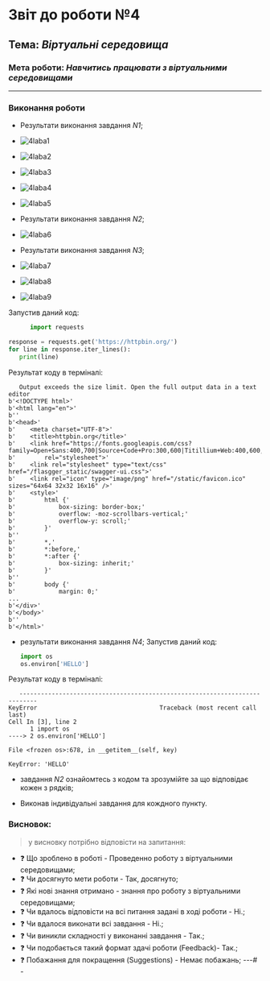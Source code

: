 # Звіт до роботи №4
## Тема: _Віртуальні середовища_
### Мета роботи: _Навчитись працювати з віртуальними середовищами_
---
### Виконання роботи

- Результати виконання завдання *N1*;
- ![4laba1](https://github.com/DmytroHimzaITCollege/3_laba_3/blob/main/%D0%9E%D1%81%D0%BD%D0%BE%D0%B2%D0%B8%20%D1%80%D0%BE%D0%B1%D0%BE%D1%82%D0%B8%20%D0%B7%20%D1%81%D1%82%D0%BE%D1%80%D0%BE%D0%BD%D0%BD%D1%96%D0%BC%D0%B8%20%D0%B1%D1%96%D0%B1%D0%BB%D1%96%D0%BE%D1%82%D0%B5%D0%BA%D0%B0%D0%BC%D0%B8%201.png?raw=true)
- ![4laba2](https://github.com/DmytroHimzaITCollege/3_laba_3/blob/main/%D0%9E%D1%81%D0%BD%D0%BE%D0%B2%D0%B8%20%D1%80%D0%BE%D0%B1%D0%BE%D1%82%D0%B8%20%D0%B7%20%D1%81%D1%82%D0%BE%D1%80%D0%BE%D0%BD%D0%BD%D1%96%D0%BC%D0%B8%20%D0%B1%D1%96%D0%B1%D0%BB%D1%96%D0%BE%D1%82%D0%B5%D0%BA%D0%B0%D0%BC%D0%B8%202.png?raw=true)
- ![4laba3](https://github.com/DmytroHimzaITCollege/3_laba_3/blob/main/%D0%9E%D1%81%D0%BD%D0%BE%D0%B2%D0%B8%20%D1%80%D0%BE%D0%B1%D0%BE%D1%82%D0%B8%20%D0%B7%20%D1%81%D1%82%D0%BE%D1%80%D0%BE%D0%BD%D0%BD%D1%96%D0%BC%D0%B8%20%D0%B1%D1%96%D0%B1%D0%BB%D1%96%D0%BE%D1%82%D0%B5%D0%BA%D0%B0%D0%BC%D0%B8%203.png?raw=true)
- ![4laba4](https://github.com/DmytroHimzaITCollege/3_laba_3/blob/main/%D0%9E%D1%81%D0%BD%D0%BE%D0%B2%D0%B8%20%D1%80%D0%BE%D0%B1%D0%BE%D1%82%D0%B8%20%D0%B7%20%D1%81%D1%82%D0%BE%D1%80%D0%BE%D0%BD%D0%BD%D1%96%D0%BC%D0%B8%20%D0%B1%D1%96%D0%B1%D0%BB%D1%96%D0%BE%D1%82%D0%B5%D0%BA%D0%B0%D0%BC%D0%B8%204.png?raw=true)
- ![4laba5](https://github.com/DmytroHimzaITCollege/3_laba_3/blob/main/%D0%9E%D1%81%D0%BD%D0%BE%D0%B2%D0%B8%20%D1%80%D0%BE%D0%B1%D0%BE%D1%82%D0%B8%20%D0%B7%20%D1%81%D1%82%D0%BE%D1%80%D0%BE%D0%BD%D0%BD%D1%96%D0%BC%D0%B8%20%D0%B1%D1%96%D0%B1%D0%BB%D1%96%D0%BE%D1%82%D0%B5%D0%BA%D0%B0%D0%BC%D0%B8%205.png?raw=true)

- Результати виконання завдання *N2*;
- ![4laba6](https://github.com/DmytroHimzaITCollege/3_laba_3/blob/main/%D0%A0%D0%BE%D0%B1%D0%BE%D1%82%D0%B0%20%D1%83%20%D0%B2%D1%96%D1%80%D1%82%D1%83%D0%B0%D0%BB%D1%8C%D0%BD%D0%BE%D0%BC%D1%83%20%D1%81%D0%B5%D1%80%D0%B5%D0%B4%D0%BE%D0%B2%D0%B8%D1%89%D1%96.png?raw=true)

- Результати виконання завдання *N3*;
- ![4laba7](https://github.com/DmytroHimzaITCollege/3_laba_3/blob/main/%D0%A0%D0%BE%D0%B1%D0%BE%D1%82%D0%B0%20%D0%B7%20Pipenv%201.png?raw=true)
- ![4laba8](https://github.com/DmytroHimzaITCollege/3_laba_3/blob/main/%D0%A0%D0%BE%D0%B1%D0%BE%D1%82%D0%B0%20%D0%B7%20Pipenv%202.png?raw=true)
- ![4laba9](https://github.com/DmytroHimzaITCollege/3_laba_3/blob/main/%D0%A0%D0%BE%D0%B1%D0%BE%D1%82%D0%B0%20%D0%B7%20Pipenv%203.png?raw=true)

Запустив даний код:
   ```python
         import requests

   response = requests.get('https://httpbin.org/')
   for line in response.iter_lines():
      print(line)
   ```
Результат коду в терміналі:
   ```
      Output exceeds the size limit. Open the full output data in a text editor
   b'<!DOCTYPE html>'
   b'<html lang="en">'
   b''
   b'<head>'
   b'    <meta charset="UTF-8">'
   b'    <title>httpbin.org</title>'
   b'    <link href="https://fonts.googleapis.com/css?family=Open+Sans:400,700|Source+Code+Pro:300,600|Titillium+Web:400,600,700"'
   b'        rel="stylesheet">'
   b'    <link rel="stylesheet" type="text/css" href="/flasgger_static/swagger-ui.css">'
   b'    <link rel="icon" type="image/png" href="/static/favicon.ico" sizes="64x64 32x32 16x16" />'
   b'    <style>'
   b'        html {'
   b'            box-sizing: border-box;'
   b'            overflow: -moz-scrollbars-vertical;'
   b'            overflow-y: scroll;'
   b'        }'
   b''
   b'        *,'
   b'        *:before,'
   b'        *:after {'
   b'            box-sizing: inherit;'
   b'        }'
   b''
   b'        body {'
   b'            margin: 0;'
   ...
   b'</div>'
   b'</body>'
   b''
   b'</html>'
   ```

- результати виконання завдання *N4*;
Запустив даний код:
   ```python
   import os
   os.environ['HELLO']
   ```
Результат коду в терміналі:
   ```
      ---------------------------------------------------------------------------
   KeyError                                  Traceback (most recent call last)
   Cell In [3], line 2
         1 import os
   ----> 2 os.environ['HELLO']

   File <frozen os>:678, in __getitem__(self, key)

   KeyError: 'HELLO'
   ```

-  завдання *N2* ознайомтесь з кодом та зрозумійте за що відповідає кожен з рядків;

+ Виконав індивідуальні завдання для кождного пункту.
### Висновок: 
> у висновку потрібно відповісти на запитання:
- :question: Що зроблено в роботі - Проведенно роботу з віртуальними середовищами;
- :question: Чи досягнуто мети роботи - Так, досягнуто;
- :question: Які нові знання отримано - знання про роботу з віртуальними середовищами;
- :question: Чи вдалось відповісти на всі питання задані в ході роботи - Ні.;
- :question: Чи вдалося виконати всі завдання - Ні.;
- :question: Чи виникли складності у виконанні завдання - Так.;
- :question: Чи подобається такий формат здачі роботи (Feedback)- Так.;
- :question: Побажання для покращення (Suggestions) - Немає побажань;
---# -
